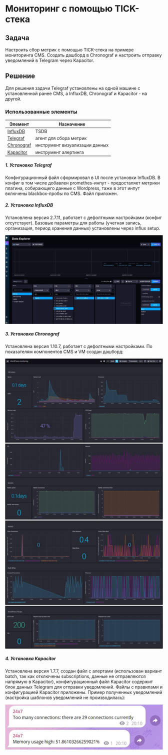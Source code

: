 # Мониторинг с помощью TICK-стека

## Задача

Настроить сбор метрик с помощью TICK-стека на примере мониторинга CMS. Создать дашборд в Chronograf и настроить отправку уведомлений в Telegram через Kapacitor.

## Решение
Для решения задачи Telegraf установлены на одной машине с установленной ранее CMS, а InfluxDB, Chronograf и Kapacitor - на другой.

### Использованные элементы
| Элемент | Назначение |
| ------ | ------ |
| [InfluxDB](https://docs.influxdata.com/influxdb/v2/install/?t=Linux) | TSDB |
| [Telegraf](https://dl.influxdata.com/telegraf/releases/telegraf_1.34.1-1_amd64.deb) | агент для сбора метрик |
| [Chronograf](https://dl.influxdata.com/chronograf/releases/chronograf_1.10.7_amd64.deb) | инструмент визуализации данных |
| [Kapacitor](https://dl.influxdata.com/kapacitor/releases/kapacitor_1.7.7-1_amd64.deb) | инструмент алертинга |

##### 1. Установка Telegraf
Конфигурационный файл сформировал в UI после установки InfluxDB. В конфиг в том числе добавлен promethes-инпут - предосталяет метрики плагина, собирающего данные с Wordpress, таже в этот инпут включены blackbox-пробы по CMS. Файл приложен.

##### 2. Установка InfluxDB
Установлена версия 2.7.11, работает с дефолтными настройками (конфиг отсутствует). Базовые параметры для работы (учетная запись, организация, период хранения данных) установлены через influx setup.

![InfluxDB UI](images/influxui.JPG)

##### 3. Установка Chronograf
Установлена версия 1.10.7, работает с дефолтными настройками. По показателям компонентов CMS и VM создан дашборд:

![Dashboard](images/dashboard1.JPG)
![Dashboard](images/dashboard2.JPG)
![Dashboard](images/dashboard3.JPG)
![Dashboard](images/dashboard4.JPG)

##### 4. Установка Kapacitor
Установлена версия 1.7.7, создан файл с алертами (использован вариант batch, так как отключены subscriptions, данные не отправляются напрямую в Kapacitor), конфигурационный файл Kapacitor содержит блок данных Telegram для отправки уведомлений. Файлы с правилами и конфигурацией Kapacitor приложены. Пример полученных уведомлений (настройка шаблонов уведомлений не производилась):

![Alerts](images/alerts.JPG)
